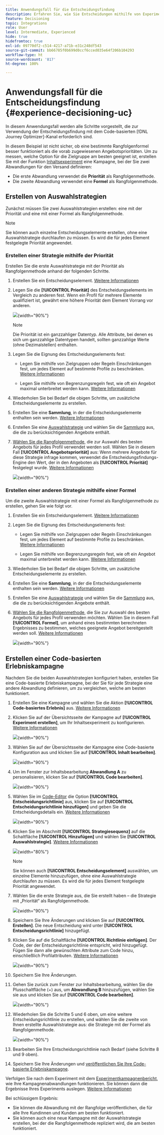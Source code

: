 ```yaml
---
title: Anwendungsfall für die Entscheidungsfindung
description: Erfahren Sie, wie Sie Entscheidungen mithilfe von Experimenten mit dem Code-basierten Kanal erstellen.
feature: Decisioning
topic: Integrations
role: User
level: Intermediate, Experienced
hide: true
hidefromtoc: true
exl-id: 09770df2-c514-4217-a71b-e31c248df543
source-git-commit: bb66785f0b699d0ccf6cced035e64f206b104293
workflow-type: ht
source-wordcount: '817'
ht-degree: 100%

---
```


# Anwendungsfall für die Entscheidungsfindung {#experience-decisioning-uc}

In diesem Anwendungsfall werden alle Schritte vorgestellt, die zur Verwendung der Entscheidungsfindung mit dem Code-basierten [!DNL Journey Optimizer]-Kanal erforderlich sind.

In diesem Beispiel ist nicht sicher, ob eine bestimmte Rangfolgenformel besser funktioniert als die vorab zugewiesenen Angebotsprioritäten. Um zu messen, welche Option für die Zielgruppe am besten geeignet ist, erstellen Sie mit der Funktion [Inhaltsexperiment](../content-management/content-experiment.md) eine Kampagne, bei der Sie zwei Abwandlungen für den Versand definieren:

* Die erste Abwandlung verwendet die **Priorität** als Rangfolgenmethode.
* Die zweite Abwandlung verwendet eine **Formel** als Rangfolgenmethode.

## Erstellen von Auswahlstrategien

Zunächst müssen Sie zwei Auswahlstrategien erstellen: eine mit der Priorität und eine mit einer Formel als Rangfolgenmethode.

>[!NOTE]
>
>Sie können auch einzelne Entscheidungselemente erstellen, ohne eine Auswahlstrategie durchlaufen zu müssen. Es wird die für jedes Element festgelegte Priorität angewendet.

### Erstellen einer Strategie mithilfe der Priorität

Erstellen Sie die erste Auswahlstrategie mit der Priorität als Rangfolgenmethode anhand der folgenden Schritte.

1. Erstellen Sie ein Entscheidungselement. [Weitere Informationen](items.md)

1. Legen Sie die **[!UICONTROL Priorität]** des Entscheidungselements im Vergleich zu anderen fest. Wenn ein Profil für mehrere Elemente qualifiziert ist, gewährt eine höhere Priorität dem Element Vorrang vor anderen.

   ![](assets/exd-uc-item-priority.png){width="90%"}

   >[!NOTE]
   >
   >Die Priorität ist ein ganzzahliger Datentyp. Alle Attribute, bei denen es sich um ganzzahlige Datentypen handelt, sollten ganzzahlige Werte (ohne Dezimalstellen) enthalten.

1. Legen Sie die Eignung des Entscheidungselements fest:

   * Legen Sie mithilfe von Zielgruppen oder Regeln Einschränkungen fest, um jedes Element auf bestimmte Profile zu beschränken. [Weitere Informationen](items.md#eligibility)

   * Legen Sie mithilfe von Begrenzungsregeln fest, wie oft ein Angebot maximal unterbreitet werden kann. [Weitere Informationen](items.md#capping)

1. Wiederholen Sie bei Bedarf die obigen Schritte, um zusätzliche Entscheidungselemente zu erstellen.

1. Erstellen Sie eine **Sammlung**, in der die Entscheidungselemente enthalten sein werden. [Weitere Informationen](collections.md)

1. Erstellen Sie eine [Auswahlstrategie](selection-strategies.md#create-selection-strategy) und wählen Sie die [Sammlung](collections.md) aus, die die zu berücksichtigenden Angebote enthält.

1. [Wählen Sie die Rangfolgenmethode](#select-ranking-method), die zur Auswahl des besten Angebots für jedes Profil verwendet werden soll. Wählen Sie in diesem Fall **[!UICONTROL Angebotspriorität]** aus: Wenn mehrere Angebote für diese Strategie infrage kommen, verwendet die Entscheidungsfindungs-Engine den Wert, der in den Angeboten als **[!UICONTROL Priorität]** festgelegt wurde. [Weitere Informationen](selection-strategies.md#offer-priority)

   ![](assets/exd-uc-strategy-priority.png){width="90%"}

### Erstellen einer anderen Strategie mithilfe einer Formel

Um die zweite Auswahlstrategie mit einer Formel als Rangfolgenmethode zu erstellen, gehen Sie wie folgt vor.

1. Erstellen Sie ein Entscheidungselement. [Weitere Informationen](items.md)

   <!--Do you need to set the same **[!UICONTROL Priority]** as for the first decision item, or it won't be considered at all?-->

1. Legen Sie die Eignung des Entscheidungselements fest:

   * Legen Sie mithilfe von Zielgruppen oder Regeln Einschränkungen fest, um jedes Element auf bestimmte Profile zu beschränken. [Weitere Informationen](items.md#eligibility)

   * Legen Sie mithilfe von Begrenzungsregeln fest, wie oft ein Angebot maximal unterbreitet werden kann. [Weitere Informationen](items.md#capping)

1. Wiederholen Sie bei Bedarf die obigen Schritte, um zusätzliche Entscheidungselemente zu erstellen.

1. Erstellen Sie eine **Sammlung**, in der die Entscheidungselemente enthalten sein werden. [Weitere Informationen](collections.md)

1. Erstellen Sie eine [Auswahlstrategie](selection-strategies.md#create-selection-strategy) und wählen Sie die [Sammlung](collections.md) aus, die die zu berücksichtigenden Angebote enthält.

1. [Wählen Sie die Rangfolgenmethode](#select-ranking-method), die Sie zur Auswahl des besten Angebots für jedes Profil verwenden möchten. Wählen Sie in diesem Fall **[!UICONTROL Formel]**, um anhand eines bestimmten berechneten Ergebnisses zu bestimmen, welches geeignete Angebot bereitgestellt werden soll. [Weitere Informationen](selection-strategies.md#ranking-formula)

   ![](assets/exd-uc-strategy-formula.png){width="90%"}

## Erstellen einer Code-basierten Erlebniskampagne

<!--To present the best dynamic offer and experience to your visitors on your website or mobile app, add a decision policy to a code-based campaign.

Define two delivery treatments each containing a different decision policy.-->

Nachdem Sie die beiden Auswahlstrategien konfiguriert haben, erstellen Sie eine Code-basierte Erlebniskampagne, bei der Sie für jede Strategie eine andere Abwandlung definieren, um zu vergleichen, welche am besten funktioniert.

1. Erstellen Sie eine Kampagne und wählen Sie die Aktion **[!UICONTROL Code-basiertes Erlebnis]** aus. [Weitere Informationen](../code-based/create-code-based.md)

1. Klicken Sie auf der Übersichtsseite der Kampagne auf **[!UICONTROL Experiment erstellen]**, um Ihr Inhaltsexperiment zu konfigurieren. [Weitere Informationen](../content-management/content-experiment.md)

   ![](assets/exd-uc-create-experiment.png){width="90%"}

1. Wählen Sie auf der Übersichtsseite der Kampagne eine Code-basierte Konfiguration aus und klicken Sie auf **[!UICONTROL Inhalt bearbeiten]**.

   ![](assets/exd-uc-edit-cbe-content.png){width="90%"}

1. Um im Fenster zur Inhaltsbearbeitung **Abwandlung A** zu personalisieren, klicken Sie auf **[!UICONTROL Code bearbeiten]**.

   ![](assets/exd-uc-experiment-treatment-a.png){width="90%"}

1. Wählen Sie im [Code-Editor](../code-based/create-code-based.md#edit-code) die Option **[!UICONTROL Entscheidungsrichtlinie]** aus, klicken Sie auf **[!UICONTROL Entscheidungsrichtlinie hinzufügen]** und geben Sie die Entscheidungsdetails ein. [Weitere Informationen](create-decision.md#add)

   ![](assets/decision-code-based-create.png){width="90%"}

1. Klicken Sie im Abschnitt **[!UICONTROL Strategiesequenz]** auf die Schaltfläche **[!UICONTROL Hinzufügen]** und wählen Sie **[!UICONTROL Auswahlstrategie]**. [Weitere Informationen](create-decision.md#select)

   ![](assets/decision-code-based-strategy-sequence.png){width="80%"}

   >[!NOTE]
   >
   >Sie können auch **[!UICONTROL Entscheidungselement]** auswählen, um einzelne Elemente hinzuzufügen, ohne eine Auswahlstrategie durchlaufen zu müssen. Es wird die für jedes Element festgelegte Priorität angewendet.

1. Wählen Sie die erste Strategie aus, die Sie erstellt haben – die Strategie mit „Priorität“ als Rangfolgenmethode.

   ![](assets/exd-uc-experiment-strategy-priority.png){width="90%"}

1. Speichern Sie Ihre Änderungen und klicken Sie auf **[!UICONTROL Erstellen]**. Die neue Entscheidung wird unter **[!UICONTROL Entscheidungsrichtlinie]** hinzugefügt.

1. Klicken Sie auf die Schaltfläche **[!UICONTROL Richtlinie einfügen]**. Der Code, der der Entscheidungsrichtlinie entspricht, wird hinzugefügt. Fügen Sie dann alle gewünschten Attribute zum Code hinzu, einschließlich Profilattributen. [Weitere Informationen](create-decision.md#use-decision-policy)

   ![](assets/exd-uc-experiment-insert-policy.png){width="90%"}

1. Speichern Sie Ihre Änderungen.

1. Gehen Sie zurück zum Fenster zur Inhaltsbearbeitung, wählen Sie die Plusschaltfläche (+) aus, um **Abwandlung B** hinzuzufügen, wählen Sie sie aus und klicken Sie auf **[!UICONTROL Code bearbeiten]**.

   ![](assets/exd-uc-experiment-treatment-b.png){width="90%"}

1. Wiederholen Sie die Schritte 5 und 6 oben, um eine weitere Entscheidungsrichtlinie zu erstellen, und wählen Sie die zweite von Ihnen erstellte Auswahlstrategie aus: die Strategie mit der Formel als Rangfolgenmethode. <!--Do you need to create exactly the same content to compare only the ranking method?-->

   ![](assets/exd-uc-experiment-strategy-formula.png){width="90%"}

1. Bearbeiten Sie Ihre Entscheidungsrichtlinie nach Bedarf (siehe Schritte 8 und 9 oben).

1. Speichern Sie Ihre Änderungen und [veröffentlichen Sie Ihre Code-basierte Erlebniskampagne](../code-based/publish-code-based.md).

Verfolgen Sie nach dem Experiment mit dem [Experimentkampagnenbericht](../reports/campaign-global-report-cja-experimentation.md), wie Ihre Kampagnenabwandlungen funktionieren.<!-- and [report on decisioning](cja-reporting.md).--> Sie können dann die Ergebnisse Ihres Experiments auslegen. [Weitere Informationen](../content-management/get-started-experiment.md#interpret-results)

Bei schlüssigem Ergebnis:

* Sie können die Abwandlung mit der Rangfolge veröffentlichen, die für alle Ihre Kundinnen und Kunden am besten funktioniert. 
* Sie können auch eine neue Kampagne mit der Auswahlstrategie erstellen, bei der die Rangfolgenmethode repliziert wird, die am besten funktioniert.